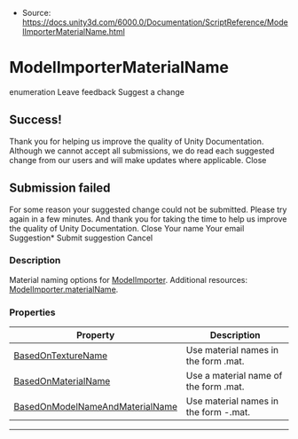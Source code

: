* Source: https://docs.unity3d.com/6000.0/Documentation/ScriptReference/ModelImporterMaterialName.html

# ModelImporterMaterialName
enumeration
Leave feedback
Suggest a change
## Success!
Thank you for helping us improve the quality of Unity Documentation. Although we cannot accept all submissions, we do read each suggested change from our users and will make updates where applicable.
Close
## Submission failed
For some reason your suggested change could not be submitted. Please <a>try again</a> in a few minutes. And thank you for taking the time to help us improve the quality of Unity Documentation.
Close
Your name Your email Suggestion* Submit suggestion
Cancel
### Description
Material naming options for [ModelImporter](https://docs.unity3d.com/6000.0/Documentation/ScriptReference/ModelImporter.html).
Additional resources: [ModelImporter.materialName](https://docs.unity3d.com/6000.0/Documentation/ScriptReference/ModelImporter-materialName.html).
### Properties
Property | Description  
---|---  
[BasedOnTextureName](https://docs.unity3d.com/6000.0/Documentation/ScriptReference/ModelImporterMaterialName.BasedOnTextureName.html) | Use material names in the form <textureName>.mat.  
[BasedOnMaterialName](https://docs.unity3d.com/6000.0/Documentation/ScriptReference/ModelImporterMaterialName.BasedOnMaterialName.html) | Use a material name of the form <materialName>.mat.  
[BasedOnModelNameAndMaterialName](https://docs.unity3d.com/6000.0/Documentation/ScriptReference/ModelImporterMaterialName.BasedOnModelNameAndMaterialName.html) | Use material names in the form <modelFileName>-<materialName>.mat.  
* * *
